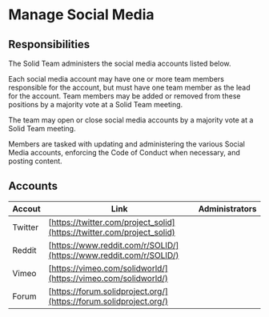 # Manage Social Media

## Responsibilities

The Solid Team administers the social media accounts listed below.

Each social media account may have one or more team members responsible for the account, but must have one team member as the lead for the account. Team members may be added or removed from these positions by a majority vote at a Solid Team meeting.

The team may open or close social media accounts by a majority vote at a Solid Team meeting.

Members are tasked with updating and administering the various Social Media accounts, enforcing the Code of Conduct when necessary, and posting content.

## Accounts

| Accout  | Link                                                                   | Administrators |
| ------- | ---------------------------------------------------------------------- | -------------- |
| Twitter | [https://twitter.com/project_solid](https://twitter.com/project_solid) |                |
| Reddit  | [https://www.reddit.com/r/SOLID/](https://www.reddit.com/r/SOLID/)     |                |
| Vimeo   | [https://vimeo.com/solidworld/](https://vimeo.com/solidworld/)         |                |
| Forum   | [https://forum.solidproject.org/](https://forum.solidproject.org/)     |                |